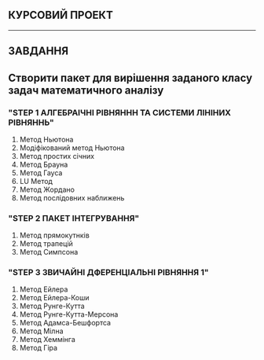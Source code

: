 ## **КУРСОВИЙ ПРОЕКТ**
***
## **ЗАВДАННЯ**
## Створити пакет для вирішення заданого класу задач математичного аналізу

### "STEP 1 АЛГЕБРАІЧНІ РІВНЯННН ТА СИСТЕМИ  ЛІНІНИХ РІВНЯННЬ"
1. Метод Ньютона
1. Модіфікований метод Ньютона
1. Метод простих січних
1. Метод Брауна
1. Метод Гауса
1. LU Метод
1. Метод Жордано
1. Метод послідовних наближень

### "STEP 2 ПАКЕТ ІНТЕГРУВАННЯ"
1. Метод прямокутнків
1. Метод трапецій
1. Метод Симпсона

### "STEP 3 ЗВИЧАЙНІ ДФЕРЕНЦІАЛЬНІ РІВНЯННЯ 1"
1. Метод Ейлера
1. Метод Ейлера-Коши
1. Метод Рунге-Кутта
1. Метод Рунге-Кутта-Мерсона
1. Метод Адамса-Бешфортса
1. Метод Мілна
1. Метод Хеммінга
1. Метод Гіра
